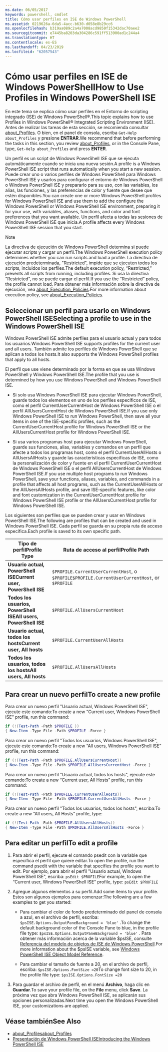 ```yaml
---
ms.date: 06/05/2017
keywords: powershell, cmdlet
title: Cómo usar perfiles en ISE de Windows PowerShell
ms.assetid: 0219626a-6da5-4acc-b630-d058e8b29cc6
ms.openlocfilehash: b319aa089c2a4a7008acd9850f15342dac70aee2
ms.sourcegitcommit: e7445ba8203da304286c591ff513900ad1c244a4
ms.translationtype: HT
ms.contentlocale: es-ES
ms.lasthandoff: 04/23/2019
ms.locfileid: "62057543"
---
```

# <a name="how-to-use-profiles-in-windows-powershell-ise"></a><span data-ttu-id="ed1b6-103">Cómo usar perfiles en ISE de Windows PowerShell</span><span class="sxs-lookup"><span data-stu-id="ed1b6-103">How to Use Profiles in Windows PowerShell ISE</span></span>

<span data-ttu-id="ed1b6-104">En este tema se explica cómo usar perfiles en el Entorno de scripting integrado (ISE) de Windows PowerShell®.</span><span class="sxs-lookup"><span data-stu-id="ed1b6-104">This topic explains how to use Profiles in Windows PowerShell® Integrated Scripting Environment (ISE).</span></span> <span data-ttu-id="ed1b6-105">Antes de realizar las tareas de esta sección, se recomienda consultar [about_Profiles](/powershell/module/microsoft.powershell.core/about/about_profiles). O bien, en el panel de consola, escriba `Get-Help about_Profiles` y presione **ENTRAR**.</span><span class="sxs-lookup"><span data-stu-id="ed1b6-105">We recommend that before performing the tasks in this section, you review [about_Profiles](/powershell/module/microsoft.powershell.core/about/about_profiles), or in the Console Pane, type, `Get-Help about_Profiles` and press **ENTER**.</span></span>

<span data-ttu-id="ed1b6-106">Un perfil es un script de Windows PowerShell ISE que se ejecuta automáticamente cuando se inicia una nueva sesión.</span><span class="sxs-lookup"><span data-stu-id="ed1b6-106">A profile is a Windows PowerShell ISE script that runs automatically when you start a new session.</span></span>  <span data-ttu-id="ed1b6-107">Puede crear uno o varios perfiles de Windows PowerShell para Windows PowerShell ISE y usarlos para configurar el entorno de Windows PowerShell o Windows PowerShell ISE y prepararlo para su uso, con las variables, los alias, las funciones, y las preferencias de color y fuente que desee que estén disponibles.</span><span class="sxs-lookup"><span data-stu-id="ed1b6-107">You can create one or more Windows PowerShell profiles for Windows PowerShell ISE and use them to add the configure the Windows PowerShell or Windows PowerShell ISE environment, preparing it for your use, with variables, aliases, functions, and color and font preferences that you want available.</span></span> <span data-ttu-id="ed1b6-108">Un perfil afecta a todas las sesiones de Windows PowerShell ISE que inicia.</span><span class="sxs-lookup"><span data-stu-id="ed1b6-108">A profile affects every Windows PowerShell ISE session that you start.</span></span>

> [!NOTE]
> <span data-ttu-id="ed1b6-109">La directiva de ejecución de Windows PowerShell determina si puede ejecutar scripts y cargar un perfil.</span><span class="sxs-lookup"><span data-stu-id="ed1b6-109">The Windows PowerShell execution policy determines whether you can run scripts and load a profile.</span></span> <span data-ttu-id="ed1b6-110">La directiva de ejecución predeterminada, "Restricted", impide que se ejecuten todos los scripts, incluidos los perfiles.</span><span class="sxs-lookup"><span data-stu-id="ed1b6-110">The default execution policy, “Restricted,” prevents all scripts from running, including profiles.</span></span> <span data-ttu-id="ed1b6-111">Si usa la directiva "Restricted", no se puede cargar el perfil.</span><span class="sxs-lookup"><span data-stu-id="ed1b6-111">If you use the “Restricted” policy, the profile cannot load.</span></span> <span data-ttu-id="ed1b6-112">Para obtener más información sobre la directiva de ejecución, vea [about_Execution_Policies](/powershell/module/microsoft.powershell.core/about/about_execution_policies).</span><span class="sxs-lookup"><span data-stu-id="ed1b6-112">For more information about execution policy, see [about_Execution_Policies](/powershell/module/microsoft.powershell.core/about/about_execution_policies).</span></span>

## <a name="selecting-a-profile-to-use-in-the-windows-powershell-ise"></a><span data-ttu-id="ed1b6-113">Seleccionar un perfil para usarlo en Windows PowerShell ISE</span><span class="sxs-lookup"><span data-stu-id="ed1b6-113">Selecting a profile to use in the Windows PowerShell ISE</span></span>

<span data-ttu-id="ed1b6-114">Windows PowerShell ISE admite perfiles para el usuario actual y para todos los usuarios.</span><span class="sxs-lookup"><span data-stu-id="ed1b6-114">Windows PowerShell ISE supports profiles for the current user and all users.</span></span> <span data-ttu-id="ed1b6-115">También admite los perfiles de Windows PowerShell que se aplican a todos los hosts.</span><span class="sxs-lookup"><span data-stu-id="ed1b6-115">It also supports the Windows PowerShell profiles that apply to all hosts.</span></span>

<span data-ttu-id="ed1b6-116">El perfil que use viene determinado por la forma en que se usa Windows PowerShell y Windows PowerShell ISE.</span><span class="sxs-lookup"><span data-stu-id="ed1b6-116">The profile that you use is determined by how you use Windows PowerShell and Windows PowerShell ISE.</span></span>

- <span data-ttu-id="ed1b6-117">Si solo usa Windows PowerShell ISE para ejecutar Windows PowerShell, guarde todos los elementos en uno de los perfiles específicos de ISE, como el perfil CurrentUserCurrentHost de Windows PowerShell ISE o el perfil AllUsersCurrentHost de Windows PowerShell ISE.</span><span class="sxs-lookup"><span data-stu-id="ed1b6-117">If you use only Windows PowerShell ISE to run Windows PowerShell, then save all your items in one of the ISE-specific profiles, such as the CurrentUserCurrentHost profile for Windows PowerShell ISE or the AllUsersCurrentHost profile for Windows PowerShell ISE.</span></span>

- <span data-ttu-id="ed1b6-118">Si usa varios programas host para ejecutar Windows PowerShell, guarde sus funciones, alias, variables y comandos en un perfil que afecte a todos los programas host, como el perfil CurrentUserAllHosts o AllUsersAllHosts y guarde las características específicas de ISE, como la personalización de color y fuente en el perfil CurrentUserCurrentHost de Windows PowerShell ISE o el perfil AllUsersCurrentHost de Windows PowerShell ISE.</span><span class="sxs-lookup"><span data-stu-id="ed1b6-118">If you use multiple host programs to run Windows PowerShell, save your functions, aliases, variables, and commands in a profile that affects all host programs, such as the CurrentUserAllHosts or the AllUsersAllHosts profile, and save ISE-specific features, like color and font customization in the CurrentUserCurrentHost profile for Windows PowerShell ISE profile or the AllUsersCurrentHost profile for Windows PowerShell ISE.</span></span>

<span data-ttu-id="ed1b6-119">Los siguientes son perfiles que se pueden crear y usar en Windows PowerShell ISE.</span><span class="sxs-lookup"><span data-stu-id="ed1b6-119">The following are profiles that can be created and used in Windows PowerShell ISE.</span></span> <span data-ttu-id="ed1b6-120">Cada perfil se guarda en su propia ruta de acceso específica.</span><span class="sxs-lookup"><span data-stu-id="ed1b6-120">Each profile is saved to its own specific path.</span></span>

| <span data-ttu-id="ed1b6-121">Tipo de perfil</span><span class="sxs-lookup"><span data-stu-id="ed1b6-121">Profile Type</span></span> | <span data-ttu-id="ed1b6-122">Ruta de acceso al perfil</span><span class="sxs-lookup"><span data-stu-id="ed1b6-122">Profile Path</span></span> |
| --- | --- |
| <span data-ttu-id="ed1b6-123">**Usuario actual, PowerShell ISE**</span><span class="sxs-lookup"><span data-stu-id="ed1b6-123">**Current user, PowerShell ISE**</span></span>| <span data-ttu-id="ed1b6-124">`$PROFILE.CurrentUserCurrentHost`, o `$PROFILE`</span><span class="sxs-lookup"><span data-stu-id="ed1b6-124">`$PROFILE.CurrentUserCurrentHost`, or `$PROFILE`</span></span> |
| <span data-ttu-id="ed1b6-125">**Todos los usuarios, PowerShell ISE**</span><span class="sxs-lookup"><span data-stu-id="ed1b6-125">**All users, PowerShell ISE**</span></span>| `$PROFILE.AllUsersCurrentHost` |
| <span data-ttu-id="ed1b6-126">**Usuario actual, todos los hosts**</span><span class="sxs-lookup"><span data-stu-id="ed1b6-126">**Current user, All hosts**</span></span>| `$PROFILE.CurrentUserAllHosts` |
| <span data-ttu-id="ed1b6-127">**Todos los usuarios, todos los hosts**</span><span class="sxs-lookup"><span data-stu-id="ed1b6-127">**All users, All hosts**</span></span> | `$PROFILE.AllUsersAllHosts` |

## <a name="to-create-a-new-profile"></a><span data-ttu-id="ed1b6-128">Para crear un nuevo perfil</span><span class="sxs-lookup"><span data-stu-id="ed1b6-128">To create a new profile</span></span>

<span data-ttu-id="ed1b6-129">Para crear un nuevo perfil "Usuario actual, Windows PowerShell ISE", ejecute este comando:</span><span class="sxs-lookup"><span data-stu-id="ed1b6-129">To create a new “Current user, Windows PowerShell ISE” profile, run this command:</span></span>

```powershell
if (!(Test-Path -Path $PROFILE ))
{ New-Item -Type File -Path $PROFILE -Force }
```

<span data-ttu-id="ed1b6-130">Para crear un nuevo perfil "Todos los usuarios, Windows PowerShell ISE", ejecute este comando:</span><span class="sxs-lookup"><span data-stu-id="ed1b6-130">To create a new “All users, Windows PowerShell ISE” profile, run this command:</span></span>

```powershell
if (!(Test-Path -Path $PROFILE.AllUsersCurrentHost))
{ New-Item -Type File -Path $PROFILE.AllUsersCurrentHost -Force }
```

<span data-ttu-id="ed1b6-131">Para crear un nuevo perfil "Usuario actual, todos los hosts", ejecute este comando:</span><span class="sxs-lookup"><span data-stu-id="ed1b6-131">To create a new “Current user, All Hosts” profile, run this command:</span></span>

```powershell
if (!(Test-Path -Path $PROFILE.CurrentUserAllHosts))
{ New-Item -Type File -Path $PROFILE.CurrentUserAllHosts -Force }
```

<span data-ttu-id="ed1b6-132">Para crear un nuevo perfil "Todos los usuarios, todos los hosts", escriba:</span><span class="sxs-lookup"><span data-stu-id="ed1b6-132">To create a new “All users, All Hosts” profile, type:</span></span>

```powershell
if (!(Test-Path -Path $PROFILE.AllUsersAllHosts))
{ New-Item -Type File -Path $PROFILE.AllUsersAllHosts -Force }
```

## <a name="to-edit-a-profile"></a><span data-ttu-id="ed1b6-133">Para editar un perfil</span><span class="sxs-lookup"><span data-stu-id="ed1b6-133">To edit a profile</span></span>

1. <span data-ttu-id="ed1b6-134">Para abrir el perfil, ejecute el comando psedit con la variable que especifica el perfil que quiere editar.</span><span class="sxs-lookup"><span data-stu-id="ed1b6-134">To open the profile, run the command psedit with the variable that specifies the profile you want to edit.</span></span> <span data-ttu-id="ed1b6-135">Por ejemplo, para abrir el perfil "Usuario actual, Windows PowerShell ISE", escriba: `psEdit $PROFILE`</span><span class="sxs-lookup"><span data-stu-id="ed1b6-135">For example, to open the “Current user, Windows PowerShell ISE” profile, type: `psEdit $PROFILE`</span></span>

2. <span data-ttu-id="ed1b6-136">Agregue algunos elementos a su perfil.</span><span class="sxs-lookup"><span data-stu-id="ed1b6-136">Add some items to your profile.</span></span> <span data-ttu-id="ed1b6-137">Estos son algunos ejemplos para comenzar:</span><span class="sxs-lookup"><span data-stu-id="ed1b6-137">The following are a few examples to get you started:</span></span>

   - <span data-ttu-id="ed1b6-138">Para cambiar el color de fondo predeterminado del panel de consola a azul, en el archivo de perfil, escriba: `$psISE.Options.OutputPaneBackground = 'blue'` .</span><span class="sxs-lookup"><span data-stu-id="ed1b6-138">To change the default background color of the Console Pane to blue, in the profile file type: `$psISE.Options.OutputPaneBackground = 'blue'` .</span></span> <span data-ttu-id="ed1b6-139">Para obtener más información acerca de la variable $psISE, consulte [Referencia del modelo de objetos de ISE de Windows PowerShell](object-model/The-ISE-Object-Model-Hierarchy.md).</span><span class="sxs-lookup"><span data-stu-id="ed1b6-139">For more information about the $psISE variable, see [Windows PowerShell ISE Object Model Reference](object-model/The-ISE-Object-Model-Hierarchy.md).</span></span>

   - <span data-ttu-id="ed1b6-140">Para cambiar el tamaño de fuente a 20, en el archivo de perfil, escriba: `$psISE.Options.FontSize =20`</span><span class="sxs-lookup"><span data-stu-id="ed1b6-140">To change font size to 20, in the profile file type: `$psISE.Options.FontSize =20`</span></span>

3. <span data-ttu-id="ed1b6-141">Para guardar el archivo de perfil, en el menú **Archivo**, haga clic en **Guardar**.</span><span class="sxs-lookup"><span data-stu-id="ed1b6-141">To save your profile file, on the **File** menu, click **Save**.</span></span> <span data-ttu-id="ed1b6-142">La próxima vez que abra Windows PowerShell ISE, se aplicarán sus opciones personalizadas.</span><span class="sxs-lookup"><span data-stu-id="ed1b6-142">Next time you open the Windows PowerShell ISE, your customizations are applied.</span></span>

## <a name="see-also"></a><span data-ttu-id="ed1b6-143">Véase también</span><span class="sxs-lookup"><span data-stu-id="ed1b6-143">See Also</span></span>

- [<span data-ttu-id="ed1b6-144">about_Profiles</span><span class="sxs-lookup"><span data-stu-id="ed1b6-144">about_Profiles</span></span>](/powershell/module/microsoft.powershell.core/about/about_profiles)
- [<span data-ttu-id="ed1b6-145">Presentación de Windows PowerShell ISE</span><span class="sxs-lookup"><span data-stu-id="ed1b6-145">Introducing the Windows PowerShell ISE</span></span>](Introducing-the-Windows-PowerShell-ISE.md)